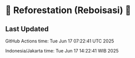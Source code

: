 
# 🌳 Reforestation (Reboisasi) 🌲

## Last Updated

GitHub Actions time: Tue Jun 17 07:22:41 UTC 2025

Indonesia/Jakarta time: Tue Jun 17 14:22:41 WIB 2025
